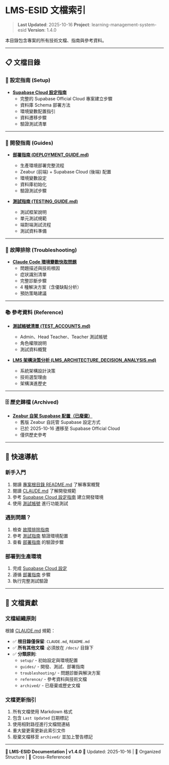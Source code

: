 # LMS-ESID 文檔索引

> **Last Updated**: 2025-10-16
> **Project**: learning-management-system-esid
> **Version**: 1.4.0

本目錄包含專案的所有技術文檔、指南與參考資料。

---

## 📋 文檔目錄

### 🚀 設定指南 (Setup)

- **[Supabase Cloud 設定指南](setup/SUPABASE_CLOUD_SETUP.md)**
  - 完整的 Supabase Official Cloud 專案建立步驟
  - 資料庫 Schema 部署方法
  - 環境變數配置指引
  - 資料遷移步驟
  - 驗證測試清單

---

### 📖 開發指南 (Guides)

- **[部署指南 (DEPLOYMENT_GUIDE.md)](guides/DEPLOYMENT_GUIDE.md)**
  - 生產環境部署完整流程
  - Zeabur (前端) + Supabase Cloud (後端) 配置
  - 環境變數設定
  - 資料庫初始化
  - 驗證測試步驟

- **[測試指南 (TESTING_GUIDE.md)](guides/TESTING_GUIDE.md)**
  - 測試框架說明
  - 單元測試規範
  - 端對端測試流程
  - 測試資料準備

---

### 🔧 故障排除 (Troubleshooting)

- **[Claude Code 環境變數快取問題](troubleshooting/TROUBLESHOOTING_CLAUDE_CODE.md)**
  - 問題描述與技術根因
  - 症狀識別清單
  - 完整診斷步驟
  - 4 種解決方案（含優缺點分析）
  - 預防策略建議

---

### 📚 參考資料 (Reference)

- **[測試帳號清單 (TEST_ACCOUNTS.md)](reference/TEST_ACCOUNTS.md)**
  - Admin、Head Teacher、Teacher 測試帳號
  - 角色權限說明
  - 測試資料概覽

- **[LMS 架構決策分析 (LMS_ARCHITECTURE_DECISION_ANALYSIS.md)](reference/LMS_ARCHITECTURE_DECISION_ANALYSIS.md)**
  - 系統架構設計決策
  - 技術選型理由
  - 架構演進歷史

---

### 🗄️ 歷史歸檔 (Archived)

- **[Zeabur 自架 Supabase 配置（已廢棄）](archived/ARCHIVED_ZEABUR_CONFIG.md)**
  - 舊版 Zeabur 自託管 Supabase 設定方式
  - 已於 2025-10-16 遷移至 Supabase Official Cloud
  - 僅供歷史參考

---

## 🔗 快速導航

### 新手入門
1. 閱讀 [專案根目錄 README.md](../README.md) 了解專案概覽
2. 閱讀 [CLAUDE.md](../CLAUDE.md) 了解開發規範
3. 參考 [Supabase Cloud 設定指南](setup/SUPABASE_CLOUD_SETUP.md) 建立開發環境
4. 使用 [測試帳號](reference/TEST_ACCOUNTS.md) 進行功能測試

### 遇到問題？
1. 檢查 [故障排除指南](troubleshooting/TROUBLESHOOTING_CLAUDE_CODE.md)
2. 參考 [測試指南](guides/TESTING_GUIDE.md) 驗證環境配置
3. 查看 [部署指南](guides/DEPLOYMENT_GUIDE.md) 的驗證步驟

### 部署到生產環境
1. 完成 [Supabase Cloud 設定](setup/SUPABASE_CLOUD_SETUP.md)
2. 遵循 [部署指南](guides/DEPLOYMENT_GUIDE.md) 步驟
3. 執行完整測試驗證

---

## 📝 文檔貢獻

### 文檔組織原則

根據 [CLAUDE.md](../CLAUDE.md) 規範：

- ✅ **根目錄僅保留**: `CLAUDE.md`, `README.md`
- ✅ **所有其他文檔**: 必須放在 `/docs/` 目錄下
- ✅ **分類原則**:
  - `setup/` - 初始設定與環境配置
  - `guides/` - 開發、測試、部署指南
  - `troubleshooting/` - 問題診斷與解決方案
  - `reference/` - 參考資料與技術文檔
  - `archived/` - 已廢棄或歷史文檔

### 文檔更新指引

1. 所有文檔使用 Markdown 格式
2. 包含 `Last Updated` 日期標記
3. 使用相對路徑進行文檔間連結
4. 重大變更需更新此索引文件
5. 廢棄文檔移至 `archived/` 並加上警告標記

---

**🎯 LMS-ESID Documentation | v1.4.0**
📅 Updated: 2025-10-16 | 📁 Organized Structure | 🔗 Cross-Referenced
